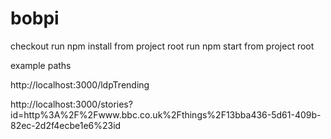 # bobpi

checkout
run npm install from project root
run npm start from project root

example paths

http://localhost:3000/ldpTrending

http://localhost:3000/stories?id=http%3A%2F%2Fwww.bbc.co.uk%2Fthings%2F13bba436-5d61-409b-82ec-2d2f4ecbe1e6%23id

